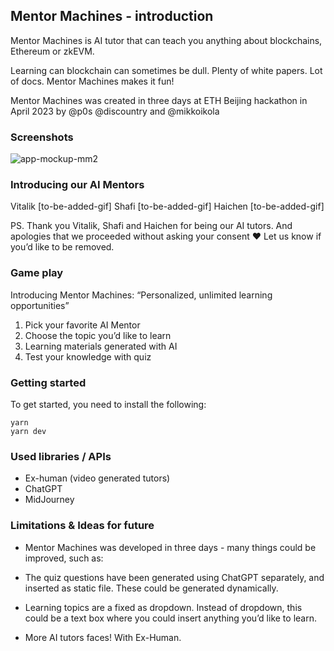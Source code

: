 ## Mentor Machines - introduction

Mentor Machines is AI tutor that can teach you anything about blockchains, Ethereum or zkEVM.

Learning can blockchain can sometimes be dull. Plenty of white papers. Lot of docs. Mentor Machines makes it fun!

Mentor Machines was created in three days at ETH Beijing hackathon in April 2023 by @p0s @discountry and @mikkoikola

### Screenshots

![app-mockup-mm2](https://user-images.githubusercontent.com/85865001/230700835-24b70550-248f-4904-b154-a12a0b966ac4.png)

### Introducing our AI Mentors

Vitalik [to-be-added-gif]
Shafi [to-be-added-gif]
Haichen [to-be-added-gif]

PS. Thank you Vitalik, Shafi and Haichen for being our AI tutors. And apologies that we proceeded without asking your consent ❤️ Let us know if you’d like to be removed.

### Game play

Introducing Mentor Machines: “Personalized, unlimited learning opportunities”

1) Pick your favorite AI Mentor 
2) Choose the topic you’d like to learn
3) Learning materials generated with AI
4) Test your knowledge with quiz

### Getting started

To get started, you need to install the following:

```
yarn
yarn dev
```

### Used libraries / APIs

- Ex-human (video generated tutors)
- ChatGPT
- MidJourney

### Limitations & Ideas for future

- Mentor Machines was developed in three days - many things could be improved, such as:

- The quiz questions have been generated using ChatGPT separately, and inserted as static file. These could be generated dynamically.

- Learning topics are a fixed as dropdown. Instead of dropdown, this could be a text box where you could insert anything you’d like to learn.

- More AI tutors faces! With Ex-Human.
